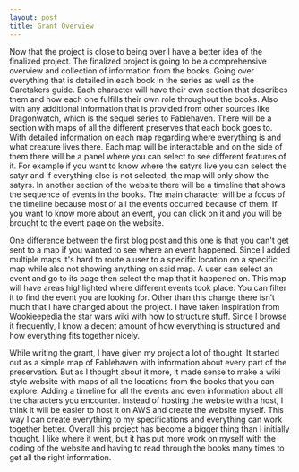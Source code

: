 ```yaml
---
layout: post
title: Grant Overview
---
```


Now that the project is close to being over I have a better idea of the finalized project.  The finalized project is going to be a comprehensive overview and collection of information from the books.  Going over everything that is detailed in each book in the series as well as the Caretakers guide.  Each character will have their own section that describes them and how each one fulfills their own role throughout the books.  Also with any additional information that is provided from other sources like Dragonwatch, which is the sequel series to Fablehaven.  There will be a section with maps of all the different preserves that each book goes to.  With detailed information on each map regarding where everything is and what creature lives there.  Each map will be interactable and on the side of them there will be a panel where you can select to see different features of it.  For example if you want to know where the satyrs live you can select the satyr and if everything else is not selected, the map will only show the satyrs.  In another section of the website there will be a timeline that shows the sequence of events in the books.  The main character will be a focus of the timeline because most of all the events occurred because of them.  If you want to know more about an event, you can click on it and you will be brought to the event page on the website.  

One difference between the first blog post and this one is that you can't get sent to a map if you wanted to see where an event happened.  Since I added multiple maps it's hard to route a user to a specific location on a specific map while also not showing anything on said map.  A user can select an event and go to its page then select the map that it happened on.  This map will have areas highlighted where different events took place.  You can filter it to find the event you are looking for.  Other than this change there isn’t much that I have changed about the project.  I have taken inspiration from Wookieepedia the star wars wiki with how to structure stuff.  Since I browse it frequently, I know a decent amount of how everything is structured and how everything fits together nicely. 




While writing the grant, I have given my project a lot of thought.  It started out as a simple map of Fablehaven with information about every part of the preservation.  But as I thought about it more, it made sense to make a wiki style website with maps of all the locations from the books that you can explore.  Adding a timeline for all the events and even information about all the characters you encounter.  Instead of hosting the website with a host, I think it will be easier to host it on AWS and create the website myself.  This way I can create everything to my specifications and everything can work together better.  Overall this project has become a bigger thing than I initially thought.  I like where it went, but it has put more work on myself with the coding of the website and having to read through the books many times to get all the right information.  
